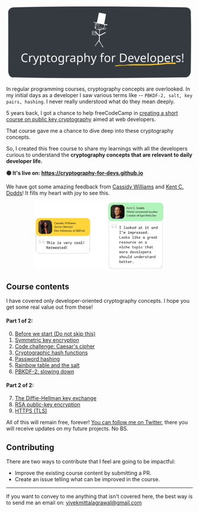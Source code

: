 <p align="center">
<img src="landing-assets/readme-cover.svg" alt="Cryptography for Developers readme cover image">
</p>

In regular programming courses, cryptography concepts are overlooked. In my initial days as a developer I saw various terms like -- `PBKDF-2, salt, key pairs, hashing`. I never really understood what do they mean deeply.

5 years back, I got a chance to help freeCodeCamp in <a target="_blank" href="https://github.com/freeCodeCamp/CurriculumExpansion/pull/184">creating a short course on public key cryptography</a> aimed at web developers.

That course gave me a chance to dive deep into these cryptography concepts.

So, I created this free course to share my learnings with all the developers curious to understand the <strong>cryptography concepts that are relevant to daily developer life.</strong>

**🟢 It's live on: https://cryptography-for-devs.github.io**

We have got some amazing feedback from [Cassidy Williams](https://x.com/cassidoo) and [Kent C. Dodds](https://twitter.com/kentcdodds)! It fills my heart with joy to see this.

<p align="center">
<img src="landing-assets/cassidy-and-kent-feedback.png" width="70%" alt="cassidy william's feedback">
</p>

## Course contents

I have covered only developer-oriented cryptography concepts. I hope you get some real value out from these!

#### Part 1 of 2:

<ol start="0">
    <li><a href="https://cryptography-for-devs.github.io/0-before-we-start/" target="_blank">Before we start (Do not skip this)</a></li>
    <li><a href="https://cryptography-for-devs.github.io/1-symmetric-key-encryption/" target="_blank">Symmetric key encryption</a></li>
    <li><a href="https://cryptography-for-devs.github.io/2-caesar-challenge/" target="_blank">Code challenge: Caesar's cipher</a></li>
    <li><a href="https://cryptography-for-devs.github.io/3-the-hash/" target="_blank">Cryptographic hash functions</a></li>
    <li><a href="https://cryptography-for-devs.github.io/4-revealed-passwords/" target="_blank">Password hashing</a></li>
    <li><a href="https://cryptography-for-devs.github.io/5-rainbows-and-salts/" target="_blank">Rainbow table and the salt</a></li>
    <li><a href="https://cryptography-for-devs.github.io/6-slow-them-down/" target="_blank">PBKDF-2: slowing down</a></li>
</ol>

#### Part 2 of 2:

<ol start="7">
    <li><a href="https://cryptography-for-devs.github.io/7-diffie-merkle-hellman/" target="_blank">The Diffie-Hellman key exchange</a></li>
    <li><a href="https://cryptography-for-devs.github.io/8-rsa/" target="_blank">RSA public-key encryption</a></li>
    <li><a href="https://cryptography-for-devs.github.io/9-tls/" target="_blank">HTTPS (TLS)</a></li>
</ol>

All of this will remain free, forever! <a href="https://twitter.com/vkwebdev" target="_blank">You can follow me on Twitter</a>, there you will receive updates on my future projects. No BS.

## Contributing

There are two ways to contribute that I feel are going to be impactful:

- Improve the existing course content by submitting a PR.
- Create an issue telling what can be improved in the course.

<hr>

If you want to convey to me anything that isn't covered here, the best way is to send me an email on: <a href="mailto:vivekmittalagrawal@gmail.com">vivekmittalagrawal@gmail.com</a>
